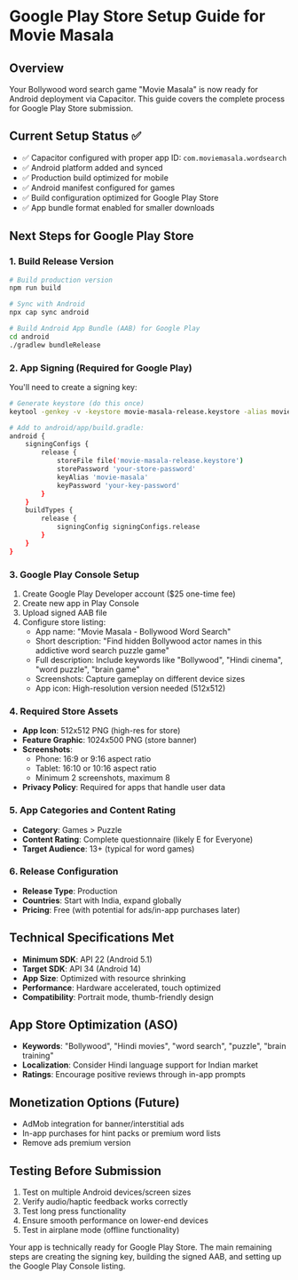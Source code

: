 # Google Play Store Setup Guide for Movie Masala

## Overview
Your Bollywood word search game "Movie Masala" is now ready for Android deployment via Capacitor. This guide covers the complete process for Google Play Store submission.

## Current Setup Status ✅
- ✅ Capacitor configured with proper app ID: `com.moviemasala.wordsearch`
- ✅ Android platform added and synced
- ✅ Production build optimized for mobile
- ✅ Android manifest configured for games
- ✅ Build configuration optimized for Google Play Store
- ✅ App bundle format enabled for smaller downloads

## Next Steps for Google Play Store

### 1. Build Release Version
```bash
# Build production version
npm run build

# Sync with Android
npx cap sync android

# Build Android App Bundle (AAB) for Google Play
cd android
./gradlew bundleRelease
```

### 2. App Signing (Required for Google Play)
You'll need to create a signing key:
```bash
# Generate keystore (do this once)
keytool -genkey -v -keystore movie-masala-release.keystore -alias movie-masala -keyalg RSA -keysize 2048 -validity 10000

# Add to android/app/build.gradle:
android {
    signingConfigs {
        release {
            storeFile file('movie-masala-release.keystore')
            storePassword 'your-store-password'
            keyAlias 'movie-masala'
            keyPassword 'your-key-password'
        }
    }
    buildTypes {
        release {
            signingConfig signingConfigs.release
        }
    }
}
```

### 3. Google Play Console Setup
1. Create Google Play Developer account ($25 one-time fee)
2. Create new app in Play Console
3. Upload signed AAB file
4. Configure store listing:
   - App name: "Movie Masala - Bollywood Word Search"
   - Short description: "Find hidden Bollywood actor names in this addictive word search puzzle game"
   - Full description: Include keywords like "Bollywood", "Hindi cinema", "word puzzle", "brain game"
   - Screenshots: Capture gameplay on different device sizes
   - App icon: High-resolution version needed (512x512)

### 4. Required Store Assets
- **App Icon**: 512x512 PNG (high-res for store)
- **Feature Graphic**: 1024x500 PNG (store banner)
- **Screenshots**: 
  - Phone: 16:9 or 9:16 aspect ratio
  - Tablet: 16:10 or 10:16 aspect ratio
  - Minimum 2 screenshots, maximum 8
- **Privacy Policy**: Required for apps that handle user data

### 5. App Categories and Content Rating
- **Category**: Games > Puzzle
- **Content Rating**: Complete questionnaire (likely E for Everyone)
- **Target Audience**: 13+ (typical for word games)

### 6. Release Configuration
- **Release Type**: Production
- **Countries**: Start with India, expand globally
- **Pricing**: Free (with potential for ads/in-app purchases later)

## Technical Specifications Met
- **Minimum SDK**: API 22 (Android 5.1)
- **Target SDK**: API 34 (Android 14)
- **App Size**: Optimized with resource shrinking
- **Performance**: Hardware accelerated, touch optimized
- **Compatibility**: Portrait mode, thumb-friendly design

## App Store Optimization (ASO)
- **Keywords**: "Bollywood", "Hindi movies", "word search", "puzzle", "brain training"
- **Localization**: Consider Hindi language support for Indian market
- **Ratings**: Encourage positive reviews through in-app prompts

## Monetization Options (Future)
- AdMob integration for banner/interstitial ads
- In-app purchases for hint packs or premium word lists
- Remove ads premium version

## Testing Before Submission
1. Test on multiple Android devices/screen sizes
2. Verify audio/haptic feedback works correctly
3. Test long press functionality
4. Ensure smooth performance on lower-end devices
5. Test in airplane mode (offline functionality)

Your app is technically ready for Google Play Store. The main remaining steps are creating the signing key, building the signed AAB, and setting up the Google Play Console listing.